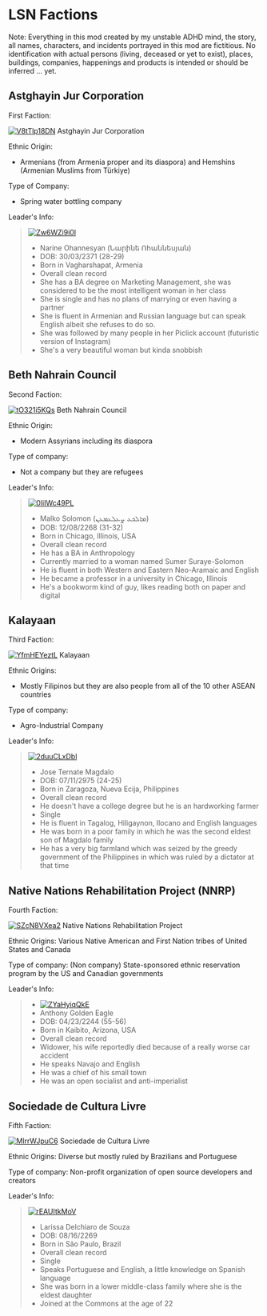 # LSN Factions

Note: Everything in this mod created by my unstable ADHD mind, the story, all names, characters, and incidents portrayed in this mod are fictitious. No identification with actual persons (living, deceased or yet to exist), places, buildings, companies, happenings and products is intended or should be inferred ... yet.

## Astghayin Jur Corporation

 First Faction:

<a href="https://imgbox.io/ib/V8tTlp18DN"><img src="https://imgbox.io/ib/V8tTlp18DN.png" alt="V8tTlp18DN"/></a>
 Astghayin Jur Corporation

 Ethnic Origin: 
* Armenians (from Armenia proper and its diaspora) and Hemshins (Armenian Muslims from Türkiye)

 Type of Company: 
* Spring water bottling company

 Leader's Info:
> <a href="https://imgbox.io/ib/Zw6WZi9i0l"><img src="https://imgbox.io/ib/Zw6WZi9i0l.png" alt="Zw6WZi9i0l"/></a>
>* Narine Ohannesyan (Նարինե Ոհաննեսյան)
>* DOB: 30/03/2371 (28-29)
>* Born in Vagharshapat, Armenia
>* Overall clean record
>* She has a BA degree on Marketing Management, she was considered to be the most intelligent woman in her class
>* She is single and has no plans of marrying or even having a partner
>* She is fluent in Armenian and Russian language but can speak English albeit she refuses to do so.
>* She was followed by many people in her Piclick account (futuristic version of Instagram)
>* She's a very beautiful woman but kinda snobbish

## Beth Nahrain Council

 Second Faction:

<a href="https://imgbox.io/ib/tO321i5KQs"><img src="https://imgbox.io/ib/tO321i5KQs.png" alt="tO321i5KQs"/></a>
Beth Nahrain Council

 Ethnic Origin:
* Modern Assyrians including its diaspora

 Type of company:
* Not a company but they are refugees

 Leader's Info:
> <a href="https://imgbox.io/ib/0liIWc49PL"><img src="https://imgbox.io/ib/0liIWc49PL.png" alt="0liIWc49PL"/></a>
>* Malko Solomon (ܡܐܠܟܥ ܨܥܠܥܡܥܢ)
>* DOB: 12/08/2268 (31-32)
>* Born in Chicago, Illinois, USA
>* Overall clean record
>* He has a BA in Anthropology
>* Currently married to a woman named Sumer Suraye-Solomon
>* He is fluent in both Western and Eastern Neo-Aramaic and English
>* He became a professor in a university in Chicago, Illinois
>* He's a bookworm kind of guy, likes reading both on paper and digital

## Kalayaan

 Third Faction:

<a href="https://imgbox.io/ib/YfmHEYeztL"><img src="https://imgbox.io/ib/YfmHEYeztL.png" alt="YfmHEYeztL"/></a>
Kalayaan

 Ethnic Origins:
* Mostly Filipinos but they are also people from all of the 10 other ASEAN countries

 Type of company:
* Agro-Industrial Company

 Leader's Info:

> <a href="https://imgbox.io/ib/2duuCLxDbl"><img src="https://imgbox.io/ib/2duuCLxDbl.png" alt="2duuCLxDbl"/></a>
>* Jose Ternate Magdalo 
>* DOB: 07/11/2975 (24-25)
>* Born in Zaragoza, Nueva Ecija, Philippines
>* Overall clean record
>* He doesn't have a college degree but he is an hardworking farmer
>* Single
>* He is fluent in Tagalog, Hiligaynon, Ilocano and English languages
>* He was born in a poor family in which he was the second eldest son of Magdalo family
>* He has a very big farmland which was seized by the greedy government of the Philippines in which was ruled by a dictator at that time

## Native Nations Rehabilitation Project (NNRP)

 Fourth Faction:

<a href="https://imgbox.io/ib/SZcN8VXea2"><img src="https://imgbox.io/ib/SZcN8VXea2.png" alt="SZcN8VXea2"/></a>
Native Nations Rehabilitation Project

 Ethnic Origins:
Various Native American and First Nation tribes of United States and Canada 

 Type of company:
(Non company) State-sponsored ethnic reservation program by the US and Canadian governments

 Leader's Info:

>* <a href="https://imgbox.io/ib/ZYaHyiqQkE"><img src="https://imgbox.io/ib/ZYaHyiqQkE.png" alt="ZYaHyiqQkE"/></a>
>* Anthony Golden Eagle
>* DOB: 04/23/2244 (55-56)
>* Born in Kaibito, Arizona, USA
>* Overall clean record
>* Widower, his wife reportedly died because of a really worse car accident
>* He speaks Navajo and English
>* He was a chief of his small town
>* He was an open socialist and anti-imperialist

## Sociedade de Cultura Livre

 Fifth Faction:

<a href="https://imgbox.io/ib/MlrrWJpuC6"><img src="https://imgbox.io/ib/MlrrWJpuC6.png" alt="MlrrWJpuC6"/></a>
Sociedade de Cultura Livre

 Ethnic Origins:
Diverse but mostly ruled by Brazilians and Portuguese

 Type of company:
Non-profit organization of open source developers and creators

 Leader's Info:

> <a href="https://imgbox.io/ib/rEAUItkMoV"><img src="https://imgbox.io/ib/rEAUItkMoV.png" alt="rEAUItkMoV"/></a>
>* Larissa Delchiaro de Souza
>* DOB: 08/16/2269
>* Born in São Paulo, Brazil
>* Overall clean record
>* Single
>* Speaks Portuguese and English, a little knowledge on Spanish language
>* She was born in a lower middle-class family where she is the eldest daughter
>* Joined at the Commons at the age of 22
